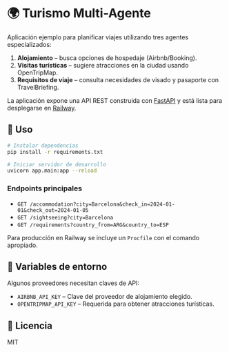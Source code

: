 # 🌍 Turismo Multi-Agente

Aplicación ejemplo para planificar viajes utilizando tres agentes especializados:

1. **Alojamiento** – busca opciones de hospedaje (Airbnb/Booking).
2. **Visitas turísticas** – sugiere atracciones en la ciudad usando OpenTripMap.
3. **Requisitos de viaje** – consulta necesidades de visado y pasaporte con TravelBriefing.

La aplicación expone una API REST construida con [FastAPI](https://fastapi.tiangolo.com/) y está lista para desplegarse en [Railway](https://railway.app/).

## 🚀 Uso

```bash
# Instalar dependencias
pip install -r requirements.txt

# Iniciar servidor de desarrollo
uvicorn app.main:app --reload
```

### Endpoints principales
- `GET /accommodation?city=Barcelona&check_in=2024-01-01&check_out=2024-01-05`
- `GET /sightseeing?city=Barcelona`
- `GET /requirements?country_from=ARG&country_to=ESP`

Para producción en Railway se incluye un `Procfile` con el comando apropiado.

## 🔑 Variables de entorno
Algunos proveedores necesitan claves de API:

- `AIRBNB_API_KEY` – Clave del proveedor de alojamiento elegido.
- `OPENTRIPMAP_API_KEY` – Requerida para obtener atracciones turísticas.

## 📄 Licencia
MIT
